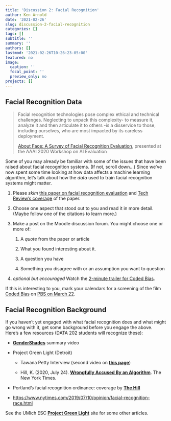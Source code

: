 ```yaml
---
title: 'Discussion 2: Facial Recognition'
author: Ken Arnold
date: '2021-02-26'
slug: discussion-2-facial-recognition
categories: []
tags: []
subtitle: ''
summary: ''
authors: []
lastmod: '2021-02-26T10:26:23-05:00'
featured: no
image:
  caption: ''
  focal_point: ''
  preview_only: no
projects: []
---
```


## Facial Recognition Data

> Facial recognition technologies pose complex ethical and technical challenges. Neglecting to unpack this complexity- to measure it, analyze it and then articulate it to others -is a disservice to those, including ourselves, who are most impacted by its careless deployment.
>
> [About Face: A Survey of Facial Recognition Evaluation](https://arxiv.org/abs/2102.00813), presented at the AAAI 2020 Workshop on AI Evaluation

Some of you may already be familiar with some of the issues that have been raised about facial recognition systems. (If not, scroll down…) Since we’ve now spent some time looking at how data affects a machine learning algorithm, let’s talk about how the *data* used to train facial recognition systems might matter.

1.  Please *skim* [this paper on facial recognition evaluation](https://arxiv.org/abs/2102.00813) and [Tech Review’s coverage](https://www.technologyreview.com/2021/02/05/1017388/ai-deep-learning-facial-recognition-data-history/) of the paper.

2.  Choose one aspect that stood out to you and read it in more detail. (Maybe follow one of the citations to learn more.)

3.  Make a post on the Moodle discussion forum. You might choose one or more of:

    1.  A *quote* from the paper or article

    2.  What you found interesting about it.

    3.  A question you have

    4.  Something you disagree with or an assumption you want to question

4.  *optional but encouraged* Watch the [2-minute trailer for Coded Bias](https://www.codedbias.com/about).

If this is interesting to you, mark your calendars for a screening of the film [Coded Bias](https://www.codedbias.com/about) on [PBS on March 22](https://www.pbs.org/independentlens/films/coded-bias/).

## Facial Recognition Background

If you haven’t yet engaged with what facial recognition does and what might go wrong with it, get some background before you engage the above. Here’s a few resources (DATA 202 students will recognize these):

-   [**GenderShades**](http://gendershades.org/index.html) summary video

<!-- -->

-   Project Green Light (Detroit)

    -   Tawana Petty Interview (second video on [**this page**](https://esc.umich.edu/project-green-light/))

    -   Hill, K. (2020, July 24). [**Wrongfully Accused By an Algorithm**](https://www.nytimes.com/2020/06/24/technology/facial-recognition-arrest.html). The New York Times.

-   Portland’s facial recognition ordinance: coverage by [**The Hill**](https://thehill-com.cdn.ampproject.org/c/s/thehill.com/policy/technology/515772-portland-adopts-landmark-facial-recognition-ordinance?amp)

-   <https://www.nytimes.com/2019/07/10/opinion/facial-recognition-race.html>

See the UMich ESC [**Project Green Light**](https://esc.umich.edu/project-green-light/) site for some other articles.
